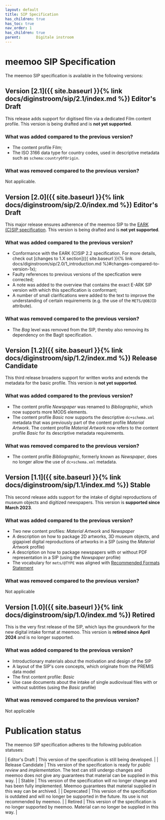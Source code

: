 ```yaml
---
layout: default
title: SIP Specification
has_children: true
has_toc: true
nav_order: 1
has_children: true
parent:       Digitale instroom
---
```


# meemoo SIP Specification

The meemoo SIP specification is available in the following versions:

## Version [2.1]({{ site.baseurl }}{% link docs/diginstroom/sip/2.1/index.md %}) <span class="label label-yellow">Editor's Draft</span>

This release adds support for digitised film via a dedicated Film content profile.
This version is being drafted and is **not yet supported**.

### What was **added** compared to the previous version?

- The content profile Film;
- The ISO 3166 data type for country codes, used in descriptive metadata such as `schema:countryOfOrigin`.

### What was **removed** compared to the previous version?

Not applicable.

## Version [2.0]({{ site.baseurl }}{% link docs/diginstroom/sip/2.0/index.md %}) <span class="label label-yellow">Editor's Draft</span>

This major release ensures adherence of the meemoo SIP to the [EARK (C)SIP specification](https://earksip.dilcis.eu/). This version is being drafted and is **not yet supported**.

### What was **added** compared to the previous version?

- Conformance with the EARK (C)SIP 2.2 specification. For more details, check out [changes to 1.X section]({{ site.baseurl }}{% link docs/diginstroom/sip/2.0/1_introduction.md %}#changes-compared-to-version-1x);
- Faulty references to previous versions of the specfication were corrected;
- A note was added to the overview that contains the exact E-ARK SIP version with which this specification is conformant;
- A number of small clarifications were added to the text to improve the understanding of certain requirements (e.g. the use of the `METS/@OBJID` attribute).

### What was **removed** compared to the previous version?

- The _Bag_ level was removed from the SIP, thereby also removing its dependency on the BagIt specification.

## Version [1.2]({{ site.baseurl }}{% link docs/diginstroom/sip/1.2/index.md %}) <span class="label label-blue">Release Candidate</span>

This third release broadens support for written works and extends the metadata for the basic profile. This version is **not yet supported**.

### What was **added** compared to the previous version?

- The content profile _Newspaper_ was renamed to _Bibliographic_, which now supports more MODS elements. 
- The content profile _Basic_ now supports the descriptive `dc+schema.xml` metadata that was previously part of the content profile _Material Artwork_. The content profile _Material Artwork_ now refers to the content profile _Basic_ for its descriptive metadata requirements.

### What was **removed** compared to the previous version?

- The content profile _Bibliographic_, formerly known as _Newspaper_, does no longer allow the use of `dc+schema.xml` metadata.

## Version [1.1]({{ site.baseurl }}{% link docs/diginstroom/sip/1.1/index.md %}) <span class="label label-green">Stable</span>

This second release adds support for the intake of digital reproductions of museum objects and digitized newspapers. This version is **supported since March 2023**.

### What was **added** compared to the previous version?

- Two new content profiles: _Material Artwork_ and _Newspaper_
- A description on how to package 2D artworks, 3D museum objects, and gigapixel digital reproductions of artworks in a SIP (using the _Material Artwork_ profile)
- A description on how to package newspapers with or without PDF representation in a SIP (using the _Newspaper_ profile)
- The vocabulary for `mets/@TYPE` was aligned with [Recommended Formats Statement](https://www.loc.gov/preservation/resources/rfs/TOC.html)

### What was **removed** compared to the previous version?

Not applicable

## Version [1.0]({{ site.baseurl }}{% link docs/diginstroom/sip/1.0/index.md %}) <span class="label label-red">Retired</span>

This is the very first release of the SIP, which lays the groundwork for the new digital intake format at meemoo. This version is **retired since April 2024** and is no longer supported.

### What was **added** compared to the previous version?

- Introductionary materials about the motivation and design of the SIP
- A layout of the SIP's core concepts, which originate from the PREMIS data model
- The first content profile: _Basic_
- Use case documents about the intake of single audiovisual files with or without subtitles (using the _Basic_ profile)

### What was **removed** compared to the previous version?

Not applicable

# Publication status

The meemoo SIP specification adheres to the following publication statuses:

| <span class="label label-yellow">Editor's Draft</span> | This version of the specification is still being developed. |
| <span class="label label-blue">Release Candidate</span> | This version of the specification is ready for _public review_ and _implementation_. The text can still undergo changes and meemoo does not give any guarantees that material can be supplied in this way. |
| <span class="label label-green">Stable</span> | This version of the specification will no longer change and has been fully implemented. Meemoo guarantees that material supplied in this way can be archived. |
| <span class="label label-orange">Deprecated</span> | This version of the specification is outdated and will no longer be supported in the future. Its use is not recommended by meemoo. |
| <span class="label label-red">Retired</span> | This version of the specification is no longer supported by meemoo. Material can no longer be supplied in this way. |







